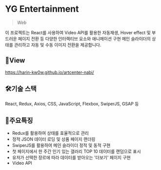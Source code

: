 # **YG Entertainment**
>*Web*

이 프로젝트는 React를 사용하여 Video API를 활용한 자동재생, Hover effect 및 부드러운 페이지 전환 등 다양한 인터랙티브 요소와 애니메이션 구현
메인 슬라이더의 상태를 관리하고 자동 및 수동 이미지 전환을 제공합니다.

## 📑View
https://harin-kw0w.github.io/artcenter-nabi/

## 🛠기술 스택
React, Redux, Axios, CSS, JavaScript, Flexbox, SwiperJS, GSAP 등 

## 📣주요특징
* Redux를 활용하여 상태를 효율적으로 관리
* 정적 JSON 데이터 로딩 및 상품 페이지 랜더링
* SwiperJS를 활용하여 메인 슬라이더 정적 및 동적 구현 
* 첫 페이지에서 한 주간 인기 있는 갤러리 TOP 10 데이터를 랜덤으로 표시
* 유저가 선택한 장르에 따라 데이터를 받아오는 '더보기' 페이지 구현
* Video API 
